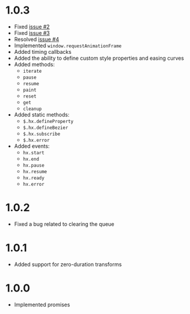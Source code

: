 1.0.3
=====
- Fixed [issue #2](https://github.com/millennialmedia/jquery.hx/issues/2)
- Fixed [issue #3](https://github.com/millennialmedia/jquery.hx/issues/3)
- Resolved [issue #4](https://github.com/millennialmedia/jquery.hx/issues/4)
- Implemented `window.requestAnimationFrame`
- Added timing callbacks
- Added the ability to define custom style properties and easing curves
- Added methods:
    - `iterate`
    - `pause`
    - `resume`
    - `paint`
    - `reset`
    - `get`
    - `cleanup`
- Added static methods:
    - `$.hx.defineProperty`
    - `$.hx.defineBezier`
    - `$.hx.subscribe`
    - `$.hx.error`
- Added events:
    - `hx.start`
    - `hx.end`
    - `hx.pause`
    - `hx.resume`
    - `hx.ready`
    - `hx.error`

1.0.2
=====
- Fixed a bug related to clearing the queue

1.0.1
=====
- Added support for zero-duration transforms

1.0.0
=====
- Implemented promises
